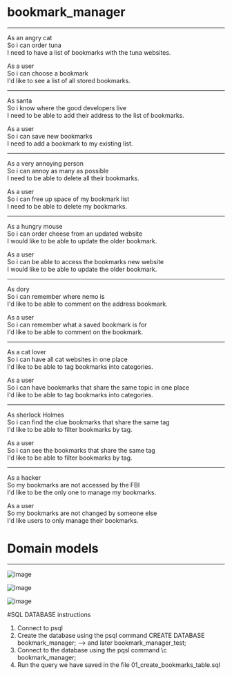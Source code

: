 # bookmark_manager
-------------------------
As an angry cat\
So i can order tuna\
I need to have a list of bookmarks with the tuna websites.

As a user\
So i can choose a bookmark\
I'd like to see a list of all stored bookmarks.

-------------------------

As santa\
So i know where the good developers live\
I need to be able to add their address to the list of bookmarks.

As a user\
So i can save new bookmarks\
I need to add a bookmark to my existing list.

-------------------------

As a very annoying person\
So i can annoy as many as possible\
I need to be able to delete all their bookmarks.

As a user\
So i can free up space of my bookmark list\
I need to be able to delete my bookmarks.

-------------------------

As a hungry mouse\
So i can order cheese from an updated website\
I would like to be able to update the older bookmark.

As a user\
So i can be able to access the bookmarks new website\
I would like to be able to update the older bookmark.

-------------------------

As dory\
So i can remember where nemo is\
I'd like to be able to comment on the address bookmark.

As a user\
So i can remember what a saved bookmark is for\
I'd like to be able to comment on the bookmark.

-------------------------

As a cat lover\
So i can have all cat websites in one place\
I'd like to be able to tag bookmarks into categories.

As a user\
So i can have bookmarks that share the same topic in one place\
I'd like to be able to tag bookmarks into categories.

-------------------------

As sherlock Holmes\
So i can find the clue bookmarks that share the same tag\
I'd like to be able to filter bookmarks by tag.

As a user\
So i can see the bookmarks that share the same tag\
I'd like to be able to filter bookmarks by tag.

-------------------------

As a hacker\
So my bookmarks are not accessed by the FBI\
I'd like to be the only one to manage my bookmarks.

As a user\
So my bookmarks are not changed by someone else\
I'd like users to only manage their bookmarks.

# Domain models
-------------------------
![image](https://user-images.githubusercontent.com/37899538/102105215-0c8ac600-3e27-11eb-9ee3-179f989f8d6d.png)

![image](https://user-images.githubusercontent.com/37899538/102105318-29bf9480-3e27-11eb-9570-eaea678a6f4b.png)

![image](https://user-images.githubusercontent.com/37899538/102105366-3a700a80-3e27-11eb-9d0c-58e82d7c8645.png)

#SQL DATABASE instructions
1. Connect to psql
2. Create the database using the psql command CREATE DATABASE bookmark_manager; --> and later bookmark_manager_test;
3. Connect to the database using the pqsl command \c bookmark_manager;
4. Run the query we have saved in the file 01_create_bookmarks_table.sql
